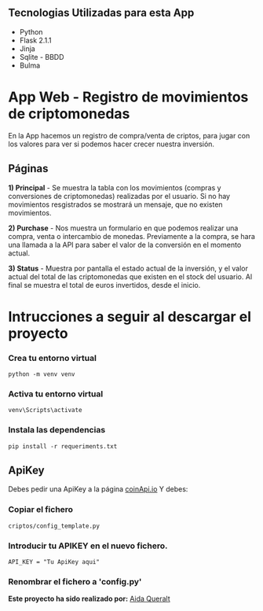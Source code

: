 ## Tecnologias Utilizadas para esta App
- Python
- Flask 2.1.1
- Jinja
- Sqlite - BBDD
- Bulma


# App Web - Registro de movimientos de criptomonedas

En la App hacemos un registro de compra/venta de criptos, para jugar con los valores para ver si podemos hacer crecer nuestra inversión.

## Páginas

**1) Principal** - Se muestra la tabla con los movimientos (compras y conversiones de criptomonedas) realizadas por el usuario.
Si no hay movimientos resgistrados se mostrará un mensaje, que no existen movimientos.

**2) Purchase** - Nos muestra un formulario en que podemos realizar una compra, venta o intercambio de monedas. Previamente a la compra, se hara una llamada a la API para saber el valor de la conversión en el  momento actual.

**3) Status** - Muestra por pantalla el estado actual de la inversión, y el valor actual del total de las criptomonedas que existen en el
stock del usuario. Al final se muestra el total de euros invertidos, desde el inicio.


# Intrucciones a seguir al descargar el proyecto
### **Crea tu entorno virtual**

```
python -m venv venv
```

### Activa tu entorno virtual

```
venv\Scripts\activate
```
### Instala las dependencias

```
pip install -r requeriments.txt
```

## **ApiKey**

Debes pedir una ApiKey a la página [coinApi.io](https://www.coinapi.io/)
Y debes:

### Copiar el fichero
```
criptos/config_template.py
```

### Introducir tu APIKEY en el nuevo fichero.
```
API_KEY = "Tu ApiKey aqui"
```

### Renombrar el fichero a 'config.py'



**Este proyecto ha sido realizado por:**
[Aida Queralt](https://github.com/AidaQ27)
